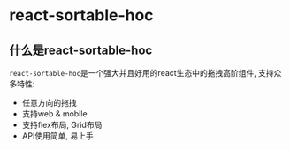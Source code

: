 # react-sortable-hoc

## 什么是react-sortable-hoc
`react-sortable-hoc`是一个强大并且好用的react生态中的拖拽高阶组件, 支持众多特性:
- 任意方向的拖拽
- 支持web & mobile
- 支持flex布局, Grid布局
- API使用简单, 易上手